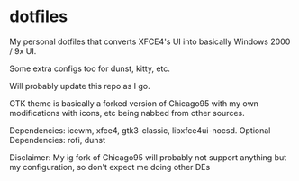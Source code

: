 # dotfiles
My personal dotfiles that converts XFCE4's UI into basically 
Windows 2000 / 9x UI.

Some extra configs too for dunst, kitty, etc.

Will probably update this repo as I go.

GTK theme is basically a forked version of Chicago95 with my own modifications with icons, etc being nabbed from other sources.

Dependencies: icewm, xfce4, gtk3-classic, libxfce4ui-nocsd.
Optional Dependencies: rofi, dunst

Disclaimer: My ig fork of Chicago95 will probably not support anything but my configuration, so don't expect me doing other DEs
